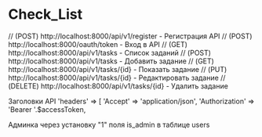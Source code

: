 # Check_List

// (POST)   http://localhost:8000/api/v1/register - Регистрация API
// (POST)   http://localhost:8000/oauth/token - Вход в API
// (GET)    http://localhost:8000/api/v1/tasks - Список заданий
// (POST)   http://localhost:8000/api/v1/tasks - Добавить задание
// (GET)    http://localhost:8000/api/v1/tasks/{id} - Показать задание
// (PUT)    http://localhost:8000/api/v1/tasks/{id} - Редактировать задание
// (DELETE) http://localhost:8000/api/v1/tasks/{id} - Удалить задание

Заголовки API
'headers' => [
    'Accept' => 'application/json',
    'Authorization' => 'Bearer '.$accessToken,

Админка через установку "1" поля is_admin в таблице users 

